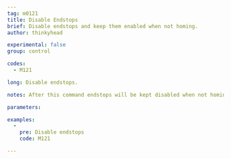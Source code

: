 ```yaml
---
tag: m0121
title: Disable Endstops
brief: Disable endstops and keep them enabled when not homing.
author: thinkyhead

experimental: false
group: control

codes:
  - M121

long: Disable endstops.

notes: After this command endstops will be kept disabled when not homing. This may have side-effects if using `SD_ABORT_ON_ENDSTOP_HIT`.

parameters:

examples:
  -
    pre: Disable endstops
    code: M121

---
```

